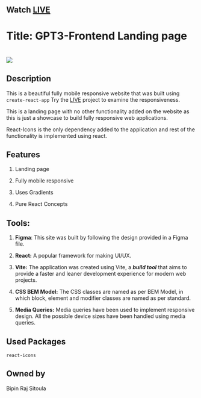## Watch [LIVE](https://gpt3-react-frontend-by-bipinsitoula.netlify.app/)

# **Title: GPT3-Frontend Landing page**

# ![](gpt-frontend.gif)

## **Description**

This is a beautiful fully mobile responsive website that was built using
``create-react-app``
Try the [LIVE](https://gpt3-react-frontend-by-bipinsitoula.netlify.app/) project to examine the responsiveness.

This is a landing page with no other functionality added on the
website as this is just a showcase to build fully responsive web
applications.

React-Icons is the only dependency added to the application and rest of
the functionality is implemented using react.

## Features

1.  Landing page

2.  Fully mobile responsive

3.  Uses Gradients

4.  Pure React Concepts

## Tools:

1.  **Figma**: This site was built by following the design provided in a
    Figma file.

2.  **React:** A popular framework for making UI/UX.

3.  **Vite:** The application was created using Vite, a ***build tool***
    that aims to provide a faster and leaner development experience for
    modern web projects.

4.  **CSS BEM Model:** The CSS classes are named as per BEM Model, in
    which block, element and modifier classes are named as per standard.

5.  **Media Queries:** Media queries have been used to implement
    responsive design. All the possible device sizes have been handled
    using media queries.

## **Used Packages**

``react-icons``

## **Owned by**

Bipin Raj Sitoula
